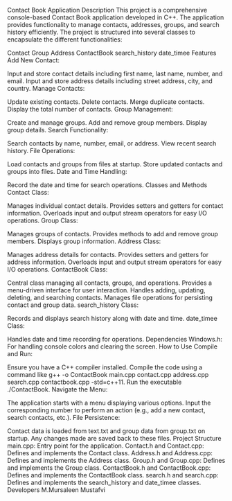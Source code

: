 Contact Book Application
Description
This project is a comprehensive console-based Contact Book application developed in C++. The application provides functionality to manage contacts, addresses, groups, and search history efficiently. The project is structured into several classes to encapsulate the different functionalities:

Contact
Group
Address
ContactBook
search_history
date_timee
Features
Add New Contact:

Input and store contact details including first name, last name, number, and email.
Input and store address details including street address, city, and country.
Manage Contacts:

Update existing contacts.
Delete contacts.
Merge duplicate contacts.
Display the total number of contacts.
Group Management:

Create and manage groups.
Add and remove group members.
Display group details.
Search Functionality:

Search contacts by name, number, email, or address.
View recent search history.
File Operations:

Load contacts and groups from files at startup.
Store updated contacts and groups into files.
Date and Time Handling:

Record the date and time for search operations.
Classes and Methods
Contact Class:

Manages individual contact details.
Provides setters and getters for contact information.
Overloads input and output stream operators for easy I/O operations.
Group Class:

Manages groups of contacts.
Provides methods to add and remove group members.
Displays group information.
Address Class:

Manages address details for contacts.
Provides setters and getters for address information.
Overloads input and output stream operators for easy I/O operations.
ContactBook Class:

Central class managing all contacts, groups, and operations.
Provides a menu-driven interface for user interaction.
Handles adding, updating, deleting, and searching contacts.
Manages file operations for persisting contact and group data.
search_history Class:

Records and displays search history along with date and time.
date_timee Class:

Handles date and time recording for operations.
Dependencies
Windows.h: For handling console colors and clearing the screen.
How to Use
Compile and Run:

Ensure you have a C++ compiler installed.
Compile the code using a command like g++ -o ContactBook main.cpp contact.cpp address.cpp search.cpp contactbook.cpp -std=c++11.
Run the executable ./ContactBook.
Navigate the Menu:

The application starts with a menu displaying various options.
Input the corresponding number to perform an action (e.g., add a new contact, search contacts, etc.).
File Persistence:

Contact data is loaded from text.txt and group data from group.txt on startup.
Any changes made are saved back to these files.
Project Structure
main.cpp: Entry point for the application.
Contact.h and Contact.cpp: Defines and implements the Contact class.
Address.h and Address.cpp: Defines and implements the Address class.
Group.h and Group.cpp: Defines and implements the Group class.
ContactBook.h and ContactBook.cpp: Defines and implements the ContactBook class.
search.h and search.cpp: Defines and implements the search_history and date_timee classes.
Developers
M.Mursaleen Mustafvi
